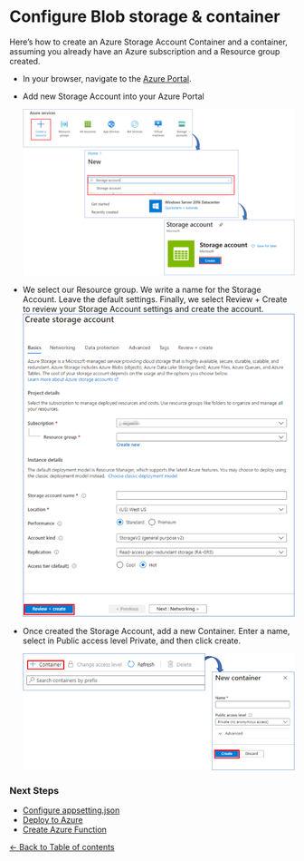 # Configure Blob storage & container
Here’s how to create an Azure Storage Account Container and a container, assuming you already have an Azure subscription and a Resource group created.
  
- In your browser, navigate to the [Azure Portal](https://portal.azure.com).
  
- Add new Storage Account into your Azure Portal

    ![Storage account](images/create-storage-account.png)

- We select our Resource group. We write a name for the Storage Account. Leave the default settings.
Finally, we select Review + Create to review your Storage Account settings and create the account.  
     ![Storage account](images/form_storage_account.png)

- Once created the Storage Account, add a new Container. Enter a name, select in Public access level Private, and then click create.  

     ![Storage account](images/add-container.png)

### Next Steps

* [Configure appsetting.json](ConfigureAppsettings.md#configure-appsetting.json)
* [Deploy to Azure](DeployAzurePortal.md#deploy-on-azure-portal )
* [Create Azure Function](AzureFunction.md#create-azure-function)

[← Back to Table of contents](README.md#table-of-contents)